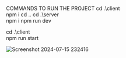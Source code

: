  COMMANDS TO RUN THE PROJECT 
 cd .\client\
 npm i
 cd ..
 cd .\server\
 npm i
 npm run dev


 cd .\client\
 npm run start


 
 ![Screenshot 2024-07-15 232416](https://github.com/user-attachments/assets/f2c9295b-863e-41f7-a7a5-0429d3290ea0)

 
